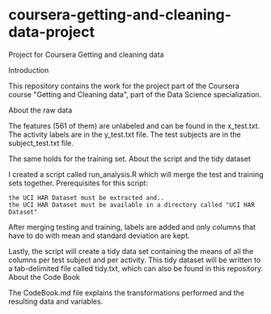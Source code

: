 # coursera-getting-and-cleaning-data-project
Project for Coursera Getting and cleaning data

Introduction

This repository contains the work for the project part of the Coursera course "Getting and Cleaning data", part of the Data Science specialization. 

About the raw data

The features (561 of them) are unlabeled and can be found in the x_test.txt. The activity labels are in the y_test.txt file. The test subjects are in the subject_test.txt file.

The same holds for the training set.
About the script and the tidy dataset

I created a script called run_analysis.R which will merge the test and training sets together. Prerequisites for this script:

    the UCI HAR Dataset must be extracted and..
    the UCI HAR Dataset must be available in a directory called "UCI HAR Dataset"

After merging testing and training, labels are added and only columns that have to do with mean and standard deviation are kept.

Lastly, the script will create a tidy data set containing the means of all the columns per test subject and per activity. This tidy dataset will be written to a tab-delimited file called tidy.txt, which can also be found in this repository.
About the Code Book

The CodeBook.md file explains the transformations performed and the resulting data and variables.
